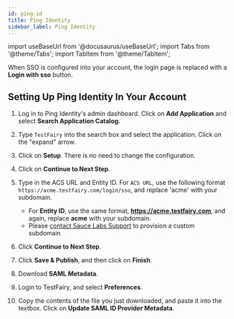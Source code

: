 ```yaml
---
id: ping-id
title: Ping Identity
sidebar_label: Ping Identity
---
```


import useBaseUrl from '@docusaurus/useBaseUrl';
import Tabs from '@theme/Tabs';
import TabItem from '@theme/TabItem';

When SSO is configured into your account, the login page is replaced with a **Login with sso** button.

## Setting Up Ping Identity In Your Account

1. Log in to Ping Identity's admin dashboard. Click on **Add Application** and select **Search Application Catalog**.

1. Type `TestFairy` into the search box and select the application. Click on the "expand" arrow.

1. Click on **Setup**. There is no need to change the configuration.

1. Click on **Continue to Next Step**.

1. Type in the ACS URL and Entity ID. For `ACS URL`, use the following format `https://acme.testfairy.com/login/sso`, and replace 'acme' with your subdomain.

    - For **Entity ID**, use the same format, **https://acme.testfairy.com**, and again, replace **acme** with your subdomain.
    - Please [contact Sauce Labs Support](https://support.saucelabs.com/s/submit-a-request?language=en_US) to provision a custom subdomain 

1. Click **Continue to Next Step**.

1. Click **Save & Publish**, and then click on **Finish**.

1. Download **SAML Metadata**.

1. Login to TestFairy, and select **Preferences**.

1. Copy the contents of the file you just downloaded, and paste it into the textbox. Click on **Update SAML ID Provider Metadata**.
